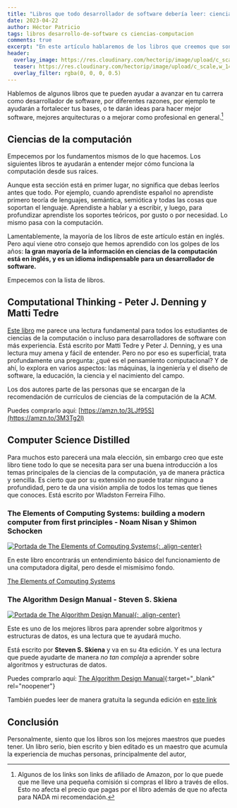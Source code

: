 ```yaml
---
title: "Libros que todo desarrollador de software debería leer: ciencias de la computación"
date: 2023-04-22
author: Héctor Patricio
tags: libros desarrollo-de-software cs ciencias-computacion
comments: true
excerpt: "En este artículo hablaremos de los libros que creemos que son fundamentales para los desarrolladores de software para avanzar en su carrera y cada vez hacer mejor su trabajo."
header:
  overlay_image: https://res.cloudinary.com/hectorip/image/upload/c_scale,w_1400/v1683466921/libros_buqwhb.jpg
  teaser: https://res.cloudinary.com/hectorip/image/upload/c_scale,w_1400/v1683466921/libros_buqwhb.jpg
  overlay_filter: rgba(0, 0, 0, 0.5)
---
```


Hablemos de algunos libros que te pueden ayudar a avanzar en tu carrera como desarrollador de software, por diferentes razones, por ejemplo te ayudarán a fortalecer tus bases, o te darán ideas para hacer mejor software, mejores arquitecturas o a mejorar como profesional en general.[^1]

## Ciencias de la computación

Empecemos por los fundamentos mismos de lo que hacemos. Los siguientes libros te ayudarán a entender mejor cómo  funciona la computación desde sus raíces.

Aunque esta sección está en primer lugar, no significa que debas leerlos antes que todo. Por ejemplo, cuando aprendiste español no aprendiste primero teoría de lenguajes, semántica, semiótica y todas las cosas que soportan el lenguaje. Aprendiste a hablar y a escribir, y luego, para profundizar aprendiste los soportes teóricos, por gusto o por necesidad. Lo mismo pasa con la computación.

Lamentablemente, la mayoría de los libros de este artículo están en inglés. Pero aquí viene otro consejo que hemos aprendido con los golpes de los años: **la gran mayoría de la información en ciencias de la computación está en inglés, y es un idioma indispensable para un desarrollador de software.**

Empecemos con la lista de libros.

## Computational Thinking - Peter J. Denning y Matti Tedre

[Este libro](https://mitpress.mit.edu/9780262536561/computational-thinking/) me parece una lectura fundamental para todos los estudiantes de ciencias de la computación o incluso para desarrolladores de software con más experiencia. Está escrito por Matti Tedre y Peter J. Denning, y es una lectura muy amena y fácil de entender. Pero no por eso es superficial, trata profundamente una pregunta: ¿qué es el pensamiento computacional? Y de ahí, lo explora en varios aspectos: las máquinas, la ingeniería y el diseño de software, la educación, la ciencia y el nacimiento del campo.

Los dos autores parte de las personas que se encargan de la recomendación de currículos de ciencias de la computación de la ACM.

Puedes comprarlo aquí: [https://amzn.to/3LJf95S](https://amzn.to/3M3Tg2l)

## Computer Science Distilled

Para muchos esto parecerá una mala elección, sin embargo creo que este libro tiene todo lo que se necesita para ser una buena introducción a los temas principales de la ciencias de la computación, ya de manera práctica y sencilla. Es cierto que por su extensión no puede tratar ninguno a profundidad, pero te da una visión amplia de todos los temas que tienes que conoces. Está escrito por Wladston Ferreira Filho.

### The Elements of Computing Systems: building a modern computer from first principles - Noam Nisan y Shimon Schocken

[![Portada de The Elements of Computing Systems](https://res.cloudinary.com/hectorip/image/upload/c_scale,w_350/v1683867419/Screen_Shot_2023-05-11_at_22.38.34_hnsjrp.png){: .align-center}](https://amzn.to/3O3rK6E)

En este libro encontrarás un entendimiento básico del funcionamiento de una computadora digital, pero desde el mismísimo fondo.

[The Elements of Computing Systems](https://amzn.to/3O3rK6E)

### The Algorithm Design Manual - Steven S. Skiena

[![Portada de The Algorithm Design Manual](https://res.cloudinary.com/hectorip/image/upload/c_scale,w_350/v1683777664/Screen_Shot_2023-05-10_at_21.48.04_cwmr6v.png){: .align-center}](https://amzn.to/42GGAnv)

Este es uno de los mejores libros para aprender sobre algoritmos y estructuras de datos, es una lectura que te ayudará mucho.

Está escrito por **Steven S. Skiena** y va en su 4ta edición. Y es una lectura que puede ayudarte de manera _no tan compleja_ a aprender sobre algoritmos y estructuras de datos.

Puedes comprarlo aquí: [The Algorithm Design Manual](https://amzn.to/42GGAnv){:target="_blank" rel="noopener"}


También puedes leer de manera gratuita la segunda edición en [este link](https://mimoza.marmara.edu.tr/~msakalli/cse706_12/SkienaTheAlgorithmDesignManual.pdf)

## Conclusión

Personalmente, siento que los libros son los mejores maestros que puedes tener. Un libro serio, bien escrito y bien editado es un maestro que acumula la experiencia de muchas personas, principalmente del autor,

[^1]: Algunos de los links son links de afiliado de Amazon, por lo que puede que me lleve una pequeña comisión si compras el libro a través de ellos. Esto no afecta el precio que pagas por el libro además de que no afecta para NADA mi recomendación.

